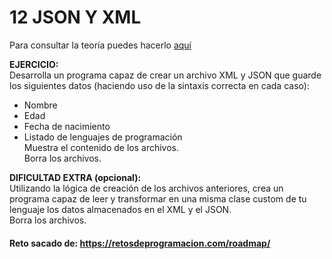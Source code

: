 # 12 JSON Y XML

Para consultar la teoría puedes hacerlo [aquí](../../conceptos/JSON_XML.md)

**EJERCICIO:**  
Desarrolla un programa capaz de crear un archivo XML y JSON que guarde los siguientes datos (haciendo uso de la sintaxis
correcta en cada caso):

- Nombre
- Edad
- Fecha de nacimiento
- Listado de lenguajes de programación  
  Muestra el contenido de los archivos.  
  Borra los archivos.

**DIFICULTAD EXTRA (opcional):**  
Utilizando la lógica de creación de los archivos anteriores, crea un programa capaz de leer y transformar en una misma
clase custom de tu lenguaje los datos almacenados en el XML y el JSON.  
Borra los archivos.

#### Reto sacado de: https://retosdeprogramacion.com/roadmap/

